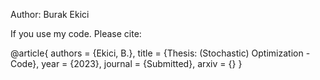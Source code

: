 Author: Burak Ekici


If you use my code. Please cite: 

@article{
    authors = {Ekici, B.},
    title = {Thesis: (Stochastic) Optimization - Code},
    year = {2023},
    journal = {Submitted},
    arxiv = {}
}
